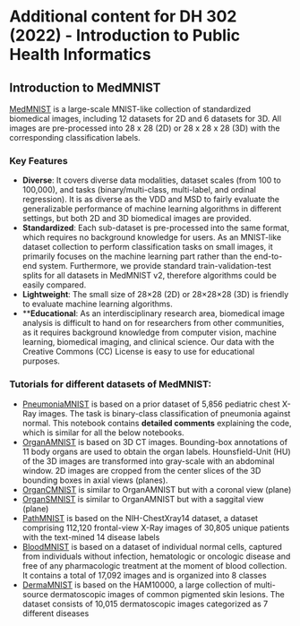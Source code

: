 # Additional content for DH 302 (2022) - Introduction to Public Health Informatics

## Introduction to MedMNIST 
[MedMNIST](https://medmnist.com/) is a large-scale MNIST-like collection of standardized biomedical images, including 12 datasets for 2D and 6 datasets for 3D. All images are pre-processed into 28 x 28 (2D) or 28 x 28 x 28 (3D) with the corresponding classification labels.

### Key Features 
* **Diverse**: It covers diverse data modalities, dataset scales (from 100 to 100,000), and tasks (binary/multi-class, multi-label, and ordinal regression). It is as diverse as the VDD and MSD to fairly evaluate the generalizable performance of machine learning algorithms in different settings, but both 2D and 3D biomedical images are provided.   
* **Standardized**: Each sub-dataset is pre-processed into the same format, which requires no background knowledge for users. As an MNIST-like dataset collection to perform classification tasks on small images, it primarily focuses on the machine learning part rather than the end-to-end system. Furthermore, we provide standard train-validation-test splits for all datasets in MedMNIST v2, therefore algorithms could be easily compared.    
* **Lightweight**: The small size of 28×28 (2D) or 28×28×28 (3D) is friendly to evaluate machine learning algorithms.    
* ****Educational**: As an interdisciplinary research area, biomedical image analysis is difficult to hand on for researchers from other communities, as it requires background knowledge from computer vision, machine learning, biomedical imaging, and clinical science. Our data with the Creative Commons (CC) License is easy to use for educational purposes.    



### Tutorials for different datasets of MedMNIST:
* [PneumoniaMNIST](./PneumoniaMNIST.ipynb) is based on a prior dataset of 5,856 pediatric chest X-Ray images. The task is binary-class classification of pneumonia against normal. This notebook contains **detailed comments** explaining the code, which is similar for all the below notebooks.
* [OrganAMNIST](./OrganAMNIST.ipynb) is based on 3D CT images. Bounding-box annotations of 11 body organs are used to obtain the organ labels. Hounsfield-Unit (HU) of the 3D images are transformed into gray-scale with an abdominal window. 2D images are cropped from the center slices of the 3D bounding boxes in axial views (planes). 
* [OrganCMNIST](./OrganCMNIST.ipynb) is similar to OrganAMNIST but with a coronal view (plane)
* [OrganSMNIST](./OrganSMNIST.ipynb) is similar to OrganAMNIST but with a saggital view (plane)
* [PathMNIST](./PathMNIST.ipynb) is based on the NIH-ChestXray14 dataset, a dataset comprising 112,120 frontal-view X-Ray images of 30,805 unique patients with the text-mined 14 disease labels 
* [BloodMNIST](./BloodMNIST.ipynb) is based on a dataset of individual normal cells, captured from individuals without infection, hematologic or oncologic disease and free of any pharmacologic treatment at the moment of blood collection. It contains a total of 17,092 images and is organized into 8 classes
* [DermaMNIST](./DermaMNIST.ipynb) is based on the HAM10000, a large collection of multi-source dermatoscopic images of common pigmented skin lesions. The dataset consists of 10,015 dermatoscopic images categorized as 7 different diseases
